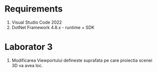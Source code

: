 # Requirements

1. Visual Studio Code 2022
2. DotNet Framework 4.8.x - runtime + SDK


# Laborator 3
1. Modificarea Viewportului defineste suprafata pe care proiectia scenei 3D va avea loc.